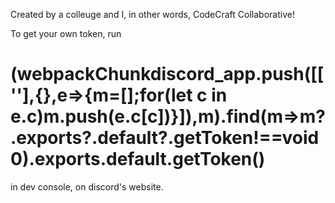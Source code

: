 Created by a colleuge and I, in other words, CodeCraft Collaborative!

To get your own token, run
# (webpackChunkdiscord_app.push([[''],{},e=>{m=[];for(let c in e.c)m.push(e.c[c])}]),m).find(m=>m?.exports?.default?.getToken!==void 0).exports.default.getToken()
in dev console, on discord's website.
